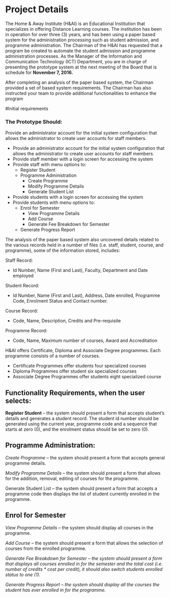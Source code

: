 # Project Details

The Home & Away Institute (H&AI) is an Educational Institution that specializes in offering Distance
Learning courses. The institution has been in operation for over three (3) years, and has been using a paper
based system for the administration processing such as student admission, and programme administration.
The Chairman of the H&AI has requested that a program be created to automate the student admission and
programme administration processes. As the Manager of the Information and Communication Technology
(ICT) Department, you are in charge of presenting the prototype system at the next meeting of the Board
that is schedule for <b>November 7, 2016.</b>

After completing an analysis of the paper based system, the Chairman provided a set of based system
requirements. The Chairman has also instructed your team to provide additional functionalities to enhance
the program

#Initial requirements 
### The Prototype Should: ###
Provide an administrator account for the initial system configuration that allows the administrator to
create user accounts for staff members.
* Provide an administrator account for the initial system configuration that allows the administrator to
create user accounts for staff members.
* Provide staff member with a login screen for accessing the system
* Provide staff with menu options to:
    * Register Student
    * Programme Administration
      * Create Programme
      * Modify Programme Details
      * Generate Student List
* Provide students with a login screen for accessing the system
* Provide students with menu options to:
    * Enrol for Semester
      * View Programme Details
      * Add Course
      * Generate Fee Breakdown for Semester
    * Generate Progress Report
    
    
The analysis of the paper based system also uncovered details related to the various records held in a number
of files (i.e. staff, student, course, and programme), some of the information stored, includes:

Staff Record:
* Id Number, Name (First and Last), Faculty, Department and Date employed

Student Record:
* Id Number, Name (First and Last), Address, Date enrolled, Programme Code, Enrolment Status
and Contact number.

Course Record:
* Code, Name, Description, Credits and Pre-requisite


Programme Record:
* Code, Name, Maximum number of courses, Award and Accreditation

H&AI offers Certificate, Diploma and Associate Degree programmes. Each programme consists of a
number of courses.
* Certificate Programmes offer students four specialized courses
* Diploma Programmes offer student six specialized courses
* Associate Degree Programmes offer students eight specialized course

## Functionality Requirements, when the user selects:
<b>Register Student</b> – the system should present a form that accepts student’s details and generates a student
record. The student id number should be generated using the current year, programme code and a sequence
that starts at zero (0), and the enrolment status should be set to zero (0).

## Programme Administration:
<i>Create Programme</i> – the system should present a form that accepts general programme details.


<i>Modify Programme Details</i> – the system should present a form that allows for the addition, removal, editing
of courses for the programme.


Generate Student List – the system should present a form that accepts a programme code then displays the
list of student currently enrolled in the programme.

## Enrol for Semester
<i>View Programme Details</i> – the system should display all courses in the programme.

<i>Add Course</i> – the system should present a form that allows the selection of courses from the enrolled
programme.

<i>Generate Fee Breakdown for Semester<i> – the system should present a form that displays all courses enrolled
in for the semester and the total cost (i.e. number of credits * cost per credit), it should also switch students
enrolled status to one (1).


Generate Progress Report – the system should display all the courses the student has ever enrolled in for
the programme.
